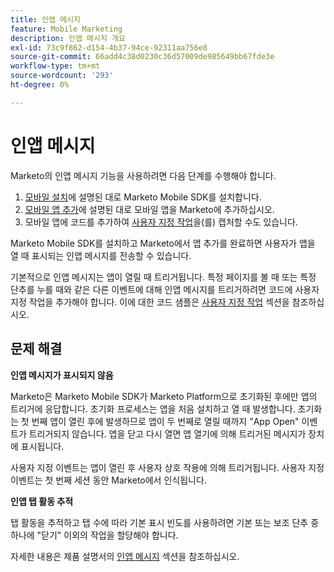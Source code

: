 ```yaml
---
title: 인앱 메시지
feature: Mobile Marketing
description: 인앱 메시지 개요
exl-id: 73c9f862-d154-4b37-94ce-92311aa756e8
source-git-commit: 66add4c38d0230c36d57009de985649bb67fde3e
workflow-type: tm+mt
source-wordcount: '293'
ht-degree: 0%

---
```


# 인앱 메시지

Marketo의 인앱 메시지 기능을 사용하려면 다음 단계를 수행해야 합니다.

1. [모바일 설치](installation.md)에 설명된 대로 Marketo Mobile SDK를 설치합니다.
1. [모바일 앱 추가](https://experienceleague.adobe.com/en/docs/marketo/using/product-docs/mobile-marketing/admin/add-a-mobile-app)에 설명된 대로 모바일 앱을 Marketo에 추가하십시오.
1. 모바일 앱에 코드를 추가하여 [사용자 지정 작업](custom-actions.md)을(를) 캡처할 수도 있습니다.

Marketo Mobile SDK를 설치하고 Marketo에서 앱 추가를 완료하면 사용자가 앱을 열 때 표시되는 인앱 메시지를 전송할 수 있습니다.

기본적으로 인앱 메시지는 앱이 열릴 때 트리거됩니다. 특정 페이지를 볼 때 또는 특정 단추를 누를 때와 같은 다른 이벤트에 대해 인앱 메시지를 트리거하려면 코드에 사용자 지정 작업을 추가해야 합니다. 이에 대한 코드 샘플은 [사용자 지정 작업](custom-actions.md) 섹션을 참조하십시오.

## 문제 해결

**인앱 메시지가 표시되지 않음**

Marketo은 Marketo Mobile SDK가 Marketo Platform으로 초기화된 후에만 앱의 트리거에 응답합니다. 초기화 프로세스는 앱을 처음 설치하고 열 때 발생합니다. 초기화는 첫 번째 앱이 열린 후에 발생하므로 앱이 두 번째로 열릴 때까지 &quot;App Open&quot; 이벤트가 트리거되지 않습니다. 앱을 닫고 다시 열면 앱 열기에 의해 트리거된 메시지가 장치에 표시됩니다.

사용자 지정 이벤트는 앱이 열린 후 사용자 상호 작용에 의해 트리거됩니다. 사용자 지정 이벤트는 첫 번째 세션 동안 Marketo에서 인식됩니다.

**인앱 탭 활동 추적**

탭 활동을 추적하고 탭 수에 따라 기본 표시 빈도를 사용하려면 기본 또는 보조 단추 중 하나에 &quot;닫기&quot; 이외의 작업을 할당해야 합니다.

자세한 내용은 제품 설명서의 [인앱 메시지](https://experienceleague.adobe.com/en/docs/marketo/using/product-docs/mobile-marketing/in-app-messages/creating-in-app-messages/create-an-in-app-message) 섹션을 참조하십시오.
